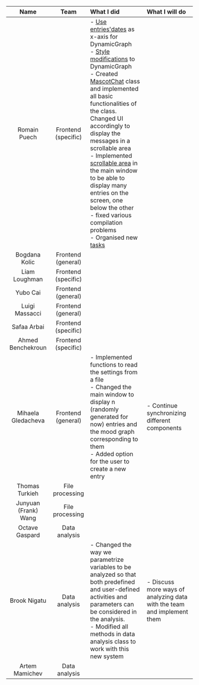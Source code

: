 | Name                 |Team               |      What I did             |  What I will do |
|:----------------------:|:-----------------:|:-------------------------|:------------------|
| Romain Puech         |Frontend (specific)|- [Use entries'dates](https://github.com/CSE201-project/PaperFriend-desktop-app/issues/54) as x-axis for DynamicGraph<br>- [Style modifications](https://github.com/CSE201-project/PaperFriend-desktop-app/issues/53) to DynamicGraph <br>- Created [MascotChat](https://github.com/CSE201-project/PaperFriend-desktop-app/issues/55) class and implemented all basic functionalities of the class. Changed UI accordingly to display the messages in a scrollable area <br>- Implemented [scrollable area](https://github.com/CSE201-project/PaperFriend-desktop-app/issues/21) in the main window to be able to display many entries on the screen, one below the other<br>- fixed various compilation problems <br>- Organised new [tasks](https://github.com/CSE201-project/PaperFriend-desktop-app/issues/64) ||
| Bogdana Kolic        |Frontend (general)|||
| Liam Loughman        |Frontend (specific)|||
| Yubo Cai             |Frontend (general)|||
| Luigi Massacci       |Frontend (general) |||
| Safaa Arbai          |Frontend (specific) |||
| Ahmed Benchekroun    |Frontend (specific) |||
| Mihaela Gledacheva   |Frontend (general) | - Implemented functions to read the settings from a file <br> - Changed the main window to display n (randomly generated for now) entries and the mood graph corresponding to them <br> - Added option for the user to create a new entry | - Continue synchronizing different components |
| Thomas Turkieh       |File processing    |||
| Junyuan (Frank) Wang |File processing    |||
| Octave Gaspard       |Data analysis      |||
| Brook Nigatu         |Data analysis      |- Changed the way we parametrize variables to be analyzed so that both predefined and user-defined activities and parameters can be considered in the analysis. <br> - Modified all methods in data analysis class to work with this new system <br>|- Discuss more ways of analyzing data with the team and implement them|
| Artem Mamichev       |Data analysis      |||    
